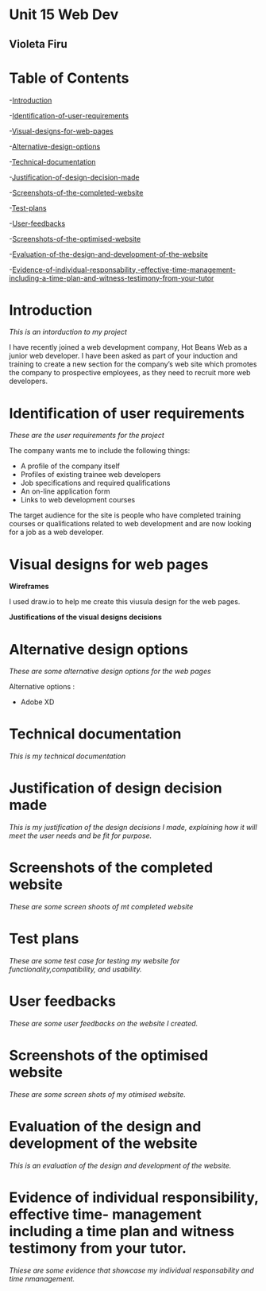 # Unit 15 Web Dev
## Violeta Firu

# Table of Contents
-[Introduction](#introduction)

-[Identification-of-user-requirements](#Identification-of-user-requirements)

-[Visual-designs-for-web-pages](#visual-designs-for-web-pages)

-[Alternative-design-options](#alternative-design-options)

-[Technical-documentation](#technical-documentation)

-[Justification-of-design-decision-made](#justification-of-design-decision-made)

-[Screenshots-of-the-completed-website](#screenshots-of-the-completed-website)

-[Test-plans](#test-plans)

-[User-feedbacks](#user-feedbacks)

-[Screenshots-of-the-optimised-website](#screenshots-of-the-optimised-website)

-[Evaluation-of-the-design-and-development-of-the-website](#evaluation-of-the-design-and-development-of-the-website)

-[Evidence-of-individual-responsability,-effective-time-management-including-a-time-plan-and-witness-testimony-from-your-tutor](#evidence-of-individual-responsability,-effective-time-management-including-a-time-management-and-witness-testimony-from-your-tutor)

# Introduction
*This is an intorduction to my project*

I have recently joined a web development company, Hot Beans Web as a junior web developer. I have been asked as part of your induction and training to create a new section for the company’s web site which promotes the company to prospective employees, as they need to recruit more web developers.


# Identification of user requirements 
*These are the user requirements for the project*

The company wants me to include the following things:

- A profile of the company itself
- Profiles of existing trainee web developers
- Job specifications and required qualifications
- An on-line application form
- Links to web development courses

The target audience for the site is people who have completed training courses or qualifications related to web development and are now looking for a job as a web developer.


# Visual designs for web pages
**Wireframes**

I used draw.io to help me create this viusula design for the web pages.

**Justifications of the visual designs decisions**


# Alternative design options
*These are some alternative design options for the web pages*

Alternative options : 
- Adobe XD
  

# Technical documentation
*This is my technical documentation*


# Justification of design decision made
*This is my justification of the design decisions I  made, explaining how it will meet the user needs and be fit for purpose.*

# Screenshots of the completed website
*These are some screen shoots of mt completed website*

# Test plans
*These are some test case for testing my website for functionality,compatibility, and usability.*

# User feedbacks 
*These are some user feedbacks on the website I created.*

# Screenshots of the optimised website
*These are some screen shots of my otimised  website.*

# Evaluation of the design and development of the website
*This is an evaluation of the design and development of the website.*

# Evidence of individual responsibility, effective time- management including a time plan and witness testimony from your tutor.
*Thiese are some evidence that showcase my individual responsability and time nmanagement.*





